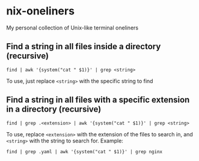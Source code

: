 # nix-oneliners
My personal collection of Unix-like terminal oneliners


## Find a string in all files inside a directory (recursive)
```
find | awk '{system("cat " $1)}' | grep <string>
```
To use, just replace `<string>` with the specific string to find

## Find a string in all files with a specific extension in a directory (recursive)
```
find | grep .<extension> | awk '{system("cat " $1)}' | grep <string>
```
To use, replace `<extension>` with the extension of the files to search in, and `<string>` with the string to search for.
Example:

```
find | grep .yaml | awk '{system("cat " $1)}' | grep nginx
```
